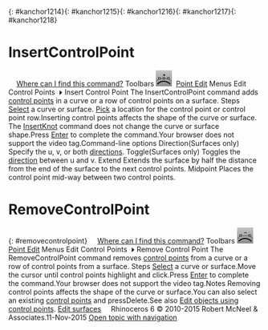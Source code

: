---
---

{: #kanchor1214}{: #kanchor1215}{: #kanchor1216}{: #kanchor1217}{: #kanchor1218}
# InsertControlPoint
 [![images/transparent.gif](images/transparent.gif)Where can I find this command?](javascript:void(0);) Toolbars
![images/insertcontrolpoint.png](images/insertcontrolpoint.png) [Point Edit](point-edit-toolbar.html) 
Menus
Edit
Control Points![images/menuarrow.gif](images/menuarrow.gif)
Insert Control Point
The InsertControlPoint command adds [control points](controlpoint.html) in a curve or a row of control points on a surface.
Steps
 [Select](select-objects.html) a curve or surface. [Pick](pick-location.html) a location for the control point or control point row.Inserting control points affects the shape of the curve or surface. The [InsertKnot](insertknot.html) command does not change the curve or surface shape.Press [Enter](enter-key.html) to complete the command.Your browser does not support the video tag.Command-line options
Direction(Surfaces only)
Specify the u, v, or both [directions](curvesurfacedirection.html).
Toggle(Surfaces only)
Toggles the [direction](curvesurfacedirection.html) between u and v.
Extend
Extends the surface by half the distance from the end of the surface to the next control points.
Midpoint
Places the control point mid-way between two control points.

# RemoveControlPoint
{: #removecontrolpoint}
 [![images/transparent.gif](images/transparent.gif)Where can I find this command?](javascript:void(0);) Toolbars
![images/removecontrolpoint.png](images/removecontrolpoint.png) [Point Edit](point-edit-toolbar.html) 
Menus
Edit
Control Points![images/menuarrow.gif](images/menuarrow.gif)
Remove Control Point
The RemoveControlPoint command removes [control points](controlpoint.html) from a curve or a row of control points from a surface.
Steps
 [Select](select-objects.html) a curve or surface.Move the cursor until control points highlight and click.Press [Enter](enter-key.html) to complete the command.Your browser does not support the video tag.Notes
Removing control points affects the shape of the curve or surface.You can also select an existing [control points](controlpoint.html) and pressDelete.See also
 [Edit objects using control points](sak-pointediting.html).
 [Edit surfaces](sak-surfacetools.html) 
&#160;
&#160;
Rhinoceros 6 © 2010-2015 Robert McNeel &amp; Associates.11-Nov-2015
 [Open topic with navigation](insertcontrolpoint.html) 


